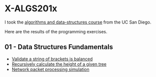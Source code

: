 # X-ALGS201x
I took the [algorithms and data-structures course](https://www.edx.org/micromasters/ucsandiegox-algorithms-and-data-structures) from the UC San Diego.

Here are the results of the programming exercises.

## 01 - Data Structures Fundamentals
- [Validate a string of brackets is balanced](01%20-%20Data%20Structures%20Fundamentals/check_brackets.cpp)
- [Recursively calculate the height of a given tree](01%20-%20Data%20Structures%20Fundamentals/tree_height.cpp)
- [Network packet processing simulation](01%20-%20Data%20Structures%20Fundamentals/process_packages.cpp)

